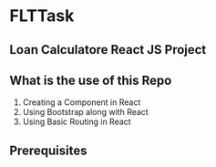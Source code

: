 # FLTTask
## Loan Calculatore React JS Project
## What is the use of this Repo
1. Creating a Component in React
2. Using Bootstrap along with React
3. Using Basic Routing in React
## Prerequisites
